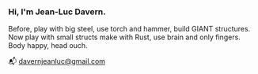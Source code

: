### Hi, I'm Jean-Luc Davern. 

Before, play with big steel, use torch and hammer, build GIANT structures. Now play with small structs make with Rust, use brain and only fingers. Body happy, head ouch.

:mailbox_with_mail: [davernjeanluc@gmail.com](mailto:davernjeanluc@gmail.com)
